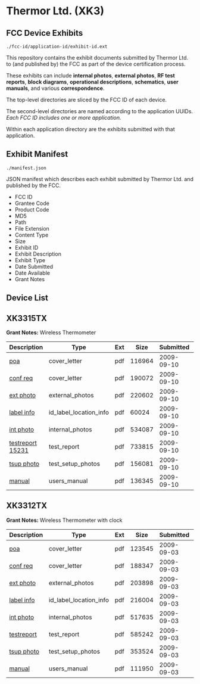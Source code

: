 # Thermor Ltd. (XK3)
## FCC Device Exhibits

```
./fcc-id/application-id/exhibit-id.ext
```

This repository contains the exhibit documents submitted by Thermor Ltd. to (and published by) the FCC as part of the device certification process.

These exhibits can include **internal photos**, **external photos**, **RF test reports**, **block diagrams**, **operational descriptions**, **schematics**, **user manuals**, and various **correspondence**.

The top-level directories are sliced by the FCC ID of each device.

The second-level directories are named according to the application UUIDs. *Each FCC ID includes one or more application.*

Within each application directory are the exhibits submitted with that application. 

## Exhibit Manifest

```
./manifest.json
```

JSON manifest which describes each exhibit submitted by Thermor Ltd. and published by the FCC.

- FCC ID
- Grantee Code
- Product Code
- MD5
- Path
- File Extension
- Content Type
- Size
- Exhibit ID
- Exhibit Description
- Exhibit Type
- Date Submitted
- Date Available
- Grant Notes

## Device List
## XK3315TX
**Grant Notes:** Wireless Thermometer

| Description | Type | Ext | Size | Submitted | Available |
| ----------- | ---- | --- | ---- | --------- | --------- |
| [poa](XK3315TX/663a7dff8407a554565e8815b5218c36/1167378.pdf) | cover_letter | pdf | 116964 | 2009-09-10 | 2009-09-10 |
| [conf req](XK3315TX/663a7dff8407a554565e8815b5218c36/1167379.pdf) | cover_letter | pdf | 190072 | 2009-09-10 | 2009-09-10 |
| [ext photo](XK3315TX/663a7dff8407a554565e8815b5218c36/1167380.pdf) | external_photos | pdf | 220602 | 2009-09-10 | 2009-09-10 |
| [label info](XK3315TX/663a7dff8407a554565e8815b5218c36/1167382.pdf) | id_label_location_info | pdf | 60024 | 2009-09-10 | 2009-09-10 |
| [int photo](XK3315TX/663a7dff8407a554565e8815b5218c36/1167381.pdf) | internal_photos | pdf | 534087 | 2009-09-10 | 2009-09-10 |
| [testreport 15231](XK3315TX/663a7dff8407a554565e8815b5218c36/1167383.pdf) | test_report | pdf | 733815 | 2009-09-10 | 2009-09-10 |
| [tsup photo](XK3315TX/663a7dff8407a554565e8815b5218c36/1167384.pdf) | test_setup_photos | pdf | 156081 | 2009-09-10 | 2009-09-10 |
| [manual](XK3315TX/663a7dff8407a554565e8815b5218c36/1167385.pdf) | users_manual | pdf | 136345 | 2009-09-10 | 2009-09-10 |
## XK3312TX
**Grant Notes:** Wireless Thermometer with clock

| Description | Type | Ext | Size | Submitted | Available |
| ----------- | ---- | --- | ---- | --------- | --------- |
| [poa](XK3312TX/32b2704ac54b0a96b4447fdc11686f67/1163912.pdf) | cover_letter | pdf | 123545 | 2009-09-03 | 2009-09-04 |
| [conf req](XK3312TX/32b2704ac54b0a96b4447fdc11686f67/1163913.pdf) | cover_letter | pdf | 188347 | 2009-09-03 | 2009-09-04 |
| [ext photo](XK3312TX/32b2704ac54b0a96b4447fdc11686f67/1163914.pdf) | external_photos | pdf | 203898 | 2009-09-03 | 2009-09-04 |
| [label info](XK3312TX/32b2704ac54b0a96b4447fdc11686f67/1163916.pdf) | id_label_location_info | pdf | 216004 | 2009-09-03 | 2009-09-04 |
| [int photo](XK3312TX/32b2704ac54b0a96b4447fdc11686f67/1163915.pdf) | internal_photos | pdf | 517635 | 2009-09-03 | 2009-09-04 |
| [testreport](XK3312TX/32b2704ac54b0a96b4447fdc11686f67/1163917.pdf) | test_report | pdf | 585242 | 2009-09-03 | 2009-09-04 |
| [tsup photo](XK3312TX/32b2704ac54b0a96b4447fdc11686f67/1163918.pdf) | test_setup_photos | pdf | 353524 | 2009-09-03 | 2009-09-04 |
| [manual](XK3312TX/32b2704ac54b0a96b4447fdc11686f67/1163919.pdf) | users_manual | pdf | 111950 | 2009-09-03 | 2009-09-04 |
